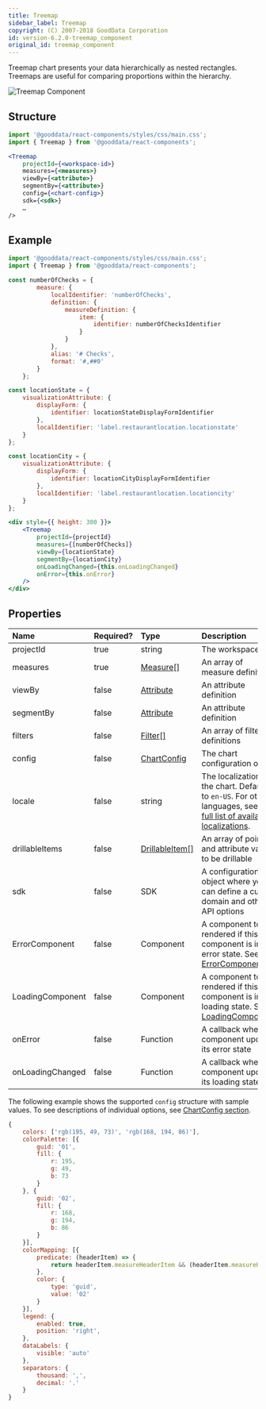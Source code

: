 ```yaml
---
title: Treemap
sidebar_label: Treemap
copyright: (C) 2007-2018 GoodData Corporation
id: version-6.2.0-treemap_component
original_id: treemap_component
---
```

Treemap chart presents your data hierarchically as nested rectangles. Treemaps are useful for comparing proportions within the hierarchy.

![Treemap Component](assets/treemap.png "Treemap Component")

## Structure

```jsx
import '@gooddata/react-components/styles/css/main.css';
import { Treemap } from '@gooddata/react-components';

<Treemap
    projectId={<workspace-id>}
    measures={<measures>}
    viewBy={<attribute>}
    segmentBy={<attribute>}
    config={<chart-config>}
    sdk={<sdk>}
    …
/>
```

## Example

```jsx
import '@gooddata/react-components/styles/css/main.css';
import { Treemap } from '@gooddata/react-components';

const numberOfChecks = {
        measure: {
            localIdentifier: 'numberOfChecks',
            definition: {
                measureDefinition: {
                    item: {
                        identifier: numberOfChecksIdentifier
                    }
                }
            },
            alias: '# Checks',
            format: '#,##0'
        }
    };

const locationState = {
    visualizationAttribute: {
        displayForm: {
            identifier: locationStateDisplayFormIdentifier
        },
        localIdentifier: 'label.restaurantlocation.locationstate'
    }
};

const locationCity = {
    visualizationAttribute: {
        displayForm: {
            identifier: locationCityDisplayFormIdentifier
        },
        localIdentifier: 'label.restaurantlocation.locationcity'
    }
};

<div style={{ height: 300 }}>
    <Treemap
        projectId={projectId}
        measures={[numberOfChecks]}
        viewBy={locationState}
        segmentBy={locationCity}
        onLoadingChanged={this.onLoadingChanged}
        onError={this.onError}
    />
</div>
```

## Properties

| Name | Required? | Type | Description |
| :--- | :--- | :--- | :--- |
| projectId | true | string | The workspace ID |
| measures | true | [Measure[]](50_custom__execution.md#measure) | An array of measure definitions|
| viewBy | false | [Attribute](50_custom__execution.md#attribute) | An attribute definition |
| segmentBy | false | [Attribute](50_custom__execution.md#attribute) | An attribute definition |
| filters | false | [Filter[]](30_tips__filter_visual_components.md) | An array of filter definitions |
| config | false | [ChartConfig](15_props__chart_config.md) | The chart configuration object |
| locale | false | string | The localization of the chart. Defaults to `en-US`. For other languages, see the [full list of available localizations](https://github.com/gooddata/gooddata-react-components/tree/master/src/translations). |
| drillableItems | false | [DrillableItem[]](15_props__drillable_item.md)  | An array of points and attribute values to be drillable |
| sdk | false | SDK | A configuration object where you can define a custom domain and other API options |
| ErrorComponent | false | Component | A component to be rendered if this component is in error state. See [ErrorComponent](15_props__error_component.md).|
| LoadingComponent | false | Component | A component to be rendered if this component is in loading state. See [LoadingComponent](15_props__loading_component.md).|
| onError | false | Function | A callback when component updates its error state |
| onLoadingChanged | false | Function | A callback when component updates its loading state |

<!-- These internals are intentionally undocumented
| afterRender | false | Function | A callback after component is rendered |
| dataSource | false | DataSource class | A class that is used to resolve AFM |
| environment | false | string | An Internal property that changes behaviour in Analytical Designer and KPI Dashboards |
| height | false | number | Height of the component in pixels |
| pushData | false | Function | A callback after AFM is resolved |
-->

The following example shows the supported `config` structure with sample values. To see descriptions of individual options, see [ChartConfig section](15_props__chart_config.md).
```javascript
{
    colors: ['rgb(195, 49, 73)', 'rgb(168, 194, 86)'],
    colorPalette: [{
        guid: '01',
        fill: {
            r: 195,
            g: 49,
            b: 73
        }
    }, {
        guid: '02',
        fill: {
            r: 168,
            g: 194,
            b: 86
        }
    }],
    colorMapping: [{
        predicate: (headerItem) => {
            return headerItem.measureHeaderItem && (headerItem.measureHeaderItem.localIdentifier === 'm1_localIdentifier')
        },
        color: {
            type: 'guid',
            value: '02'
        }
    }],
    legend: {
        enabled: true,
        position: 'right',
    },
    dataLabels: {
        visible: 'auto'
    },
    separators: {
        thousand: ',',
        decimal: '.'
    }
}
```
